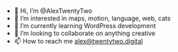 - 👋 Hi, I’m @AlexTwentyTwo
- 👀 I’m interested in maps, motion, language, web, cats
- 🌱 I’m currently learning WordPress development
- 💞️ I’m looking to collaborate on anything creative
- 📫 How to reach me alex@twentytwo.digital

<!---
AlexTwentyTwo/AlexTwentyTwo is a ✨ special ✨ repository because its `README.md` (this file) appears on your GitHub profile.
You can click the Preview link to take a look at your changes.
--->
